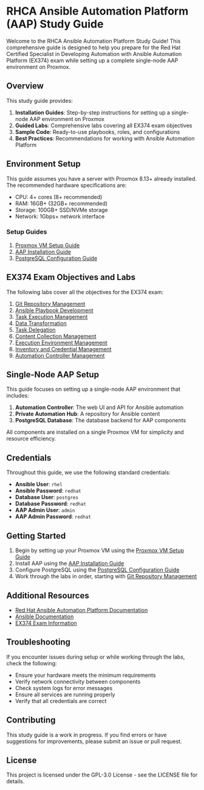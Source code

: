 # RHCA Ansible Automation Platform (AAP) Study Guide

Welcome to the RHCA Ansible Automation Platform Study Guide! This comprehensive guide is designed to help you prepare for the Red Hat Certified Specialist in Developing Automation with Ansible Automation Platform (EX374) exam while setting up a complete single-node AAP environment on Proxmox.

## Overview

This study guide provides:

1. **Installation Guides**: Step-by-step instructions for setting up a single-node AAP environment on Proxmox
2. **Guided Labs**: Comprehensive labs covering all EX374 exam objectives
3. **Sample Code**: Ready-to-use playbooks, roles, and configurations
4. **Best Practices**: Recommendations for working with Ansible Automation Platform

## Environment Setup

This guide assumes you have a server with Proxmox 8.13+ already installed. The recommended hardware specifications are:

- CPU: 4+ cores (8+ recommended)
- RAM: 16GB+ (32GB+ recommended)
- Storage: 100GB+ SSD/NVMe storage
- Network: 1Gbps+ network interface

### Setup Guides

1. [Proxmox VM Setup Guide](guides/proxmox_setup_guide.md)
2. [AAP Installation Guide](guides/aap_installation_guide.md)
3. [PostgreSQL Configuration Guide](guides/postgres_configuration_guide.md)

## EX374 Exam Objectives and Labs

The following labs cover all the objectives for the EX374 exam:

1. [Git Repository Management](labs/01_git_repository_management.md)
2. [Ansible Playbook Development](labs/02_ansible_playbook_development.md)
3. [Task Execution Management](labs/03_task_execution_management.md)
4. [Data Transformation](labs/04_data_transformation.md)
5. [Task Delegation](labs/05_task_delegation.md)
6. [Content Collection Management](labs/06_content_collections.md)
7. [Execution Environment Management](labs/07_execution_environments.md)
8. [Inventory and Credential Management](labs/08_inventory_credential_management.md)
9. [Automation Controller Management](labs/09_automation_controller_management.md)

## Single-Node AAP Setup

This guide focuses on setting up a single-node AAP environment that includes:

1. **Automation Controller**: The web UI and API for Ansible automation
2. **Private Automation Hub**: A repository for Ansible content
3. **PostgreSQL Database**: The database backend for AAP components

All components are installed on a single Proxmox VM for simplicity and resource efficiency.

## Credentials

Throughout this guide, we use the following standard credentials:

- **Ansible User**: `rhel`
- **Ansible Password**: `redhat`
- **Database User**: `postgres`
- **Database Password**: `redhat`
- **AAP Admin User**: `admin`
- **AAP Admin Password**: `redhat`

## Getting Started

1. Begin by setting up your Proxmox VM using the [Proxmox VM Setup Guide](guides/proxmox_setup_guide.md)
2. Install AAP using the [AAP Installation Guide](guides/aap_installation_guide.md)
3. Configure PostgreSQL using the [PostgreSQL Configuration Guide](guides/postgres_configuration_guide.md)
4. Work through the labs in order, starting with [Git Repository Management](labs/01_git_repository_management.md)

## Additional Resources

- [Red Hat Ansible Automation Platform Documentation](https://docs.redhat.com/en/documentation/red_hat_ansible_automation_platform/)
- [Ansible Documentation](https://docs.ansible.com/)
- [EX374 Exam Information](https://www.redhat.com/en/services/training/red-hat-certified-specialist-developing-automation-ansible-automation-platform-exam)

## Troubleshooting

If you encounter issues during setup or while working through the labs, check the following:

- Ensure your hardware meets the minimum requirements
- Verify network connectivity between components
- Check system logs for error messages
- Ensure all services are running properly
- Verify that all credentials are correct

## Contributing

This study guide is a work in progress. If you find errors or have suggestions for improvements, please submit an issue or pull request.

## License

This project is licensed under the GPL-3.0 License - see the LICENSE file for details.

